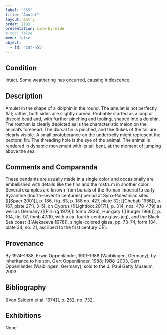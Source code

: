 ```yaml
---
label: "555"
title: "Amulet"
layout: entry
order: 2183
presentation: side-by-side
# toc: false
menu: false
object:
  - id: "cat-555"
---
```


## Condition

Intact. Some weathering has occurred, causing iridescence.

## Description

Amulet in the shape of a dolphin in the round. The amulet is not perfectly flat; rather, both sides are slightly curved. Probably started as a loop or discoid bead and, with further pinching and tooling, shaped into a dolphin. The rostrum is clearly depicted as is the characteristic melon on the animal’s forehead. The dorsal fin is pinched, and the flukes of the tail are clearly visible. A small protuberance on the underbelly might represent the pectoral fin. The threading hole is the eye of the animal. The animal is rendered in dynamic movement with its tail bent, at the moment of jumping above the sea.

## Comments and Comparanda

These pendants are usually made in a single color and occasionally are embellished with details like the fins and the rostrum in another color. Several examples are known from burials of the Roman imperial to early Byzantine (fourth–seventh centuries) period at Syro-Palestinian sites ([[Spaer 2001]], p. 186, fig. 83, p. 188 no. 427, plate 32; [[Chebab 1986]], p. 167, plate 27:1, 3–5), on Cyprus ([[Lightfoot 2017]], p. 314, nos. 478–479) as well as Germany ([[Pirling 1979]]: tomb 2826), Hungary ([[Burger 1966]], p. 104, fig. 97, tomb 47:10, with a ca. fourth-century glass jug), and the Black Sea coast ([[Alekseeva 1978]], single-colored glass, pp. 73–74, form 184, plate 34, no. 21, ascribed to the first century CE).

## Provenance

By 1974–1988, Erwin Oppenländer, 1901–1988 (Waiblingen, Germany), by inheritance to his son, Gert Oppenländer, 1988; 1988–2003, Gert Oppenländer (Waiblingen, Germany), sold to the J. Paul Getty Museum, 2003

## Bibliography

[[von Saldern et al. 1974]], p. 252, no. 732.

## Exhibitions

None